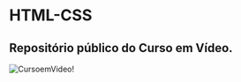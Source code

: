 # HTML-CSS
## Repositório público do Curso em Vídeo.

![CursoemVideo!](https://i.ytimg.com/vi/P8LxrpNQrTU/maxresdefault.jpg)
